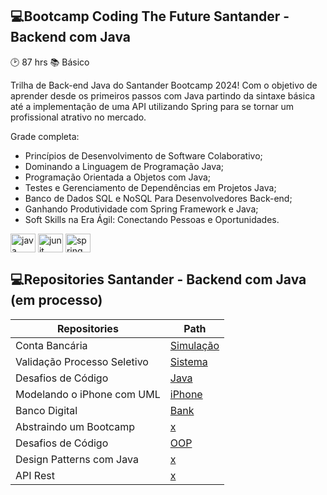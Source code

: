 ## 💻Bootcamp Coding The Future Santander - Backend com Java

:clock2: 87 hrs
:books: Básico

Trilha de Back-end Java do Santander Bootcamp 2024! Com o objetivo de aprender desde os primeiros passos com Java partindo da sintaxe básica até a implementação de uma API utilizando Spring para se tornar um profissional atrativo no mercado.

Grade completa:
- Princípios de Desenvolvimento de Software Colaborativo;
- Dominando a Linguagem de Programação Java;
- Programação Orientada a Objetos com Java;
- Testes e Gerenciamento de Dependências em Projetos Java;
- Banco de Dados SQL e NoSQL Para Desenvolvedores Back-end;
- Ganhando Produtividade com Spring Framework e Java;
- Soft Skills na Era Ágil: Conectando Pessoas e Oportunidades.

<div>
  <img align="center" alt="java" height="30" width="40" src="https://cdn.jsdelivr.net/gh/devicons/devicon@latest/icons/java/java-original.svg">
  <img align="center" alt="junit" height="30" width="40" src="https://cdn.jsdelivr.net/gh/devicons/devicon@latest/icons/junit/junit-plain-wordmark.svg">
  <img align="center" alt="spring" height="30" width="40" src="https://cdn.jsdelivr.net/gh/devicons/devicon@latest/icons/spring/spring-original-wordmark.svg">
</div>

## 💻Repositories Santander - Backend com Java (em processo)
| Repositories | Path |
|-------|---------|
| Conta Bancária | [Simulação](https://github.com/manubrederode/dio-santander-conta-bancaria/) |
| Validação Processo Seletivo | [Sistema](https://github.com/manubrederode/dio-santander-processo-seletivo) |
| Desafios de Código | [Java](https://github.com/manubrederode/dio-santander-desafio-codigo) |
| Modelando o iPhone com UML | [iPhone]() |
| Banco Digital | [Bank](https://github.com/manubrederode/dio-santander-banco-digital-oop) |
| Abstraindo um Bootcamp | [x]() |
| Desafios de Código | [OOP]() |
| Design Patterns com Java | [x]() |
| API Rest | [x]() |
